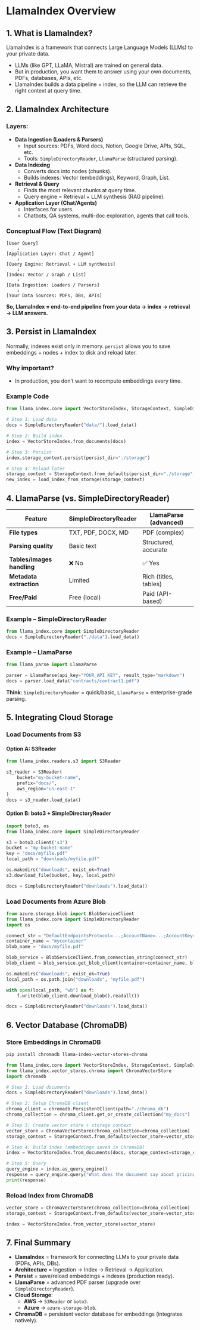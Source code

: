 # LlamaIndex Overview

## 1. What is LlamaIndex?

LlamaIndex is a framework that connects Large Language Models (LLMs) to your private data.

- LLMs (like GPT, LLaMA, Mistral) are trained on general data.
- But in production, you want them to answer using your own documents, PDFs, databases, APIs, etc.
- LlamaIndex builds a data pipeline + index, so the LLM can retrieve the right context at query time.

## 2. LlamaIndex Architecture

### Layers:
- **Data Ingestion (Loaders & Parsers)**
  - Input sources: PDFs, Word docs, Notion, Google Drive, APIs, SQL, etc.
  - Tools: `SimpleDirectoryReader`, `LlamaParse` (structured parsing).
- **Data Indexing**
  - Converts docs into nodes (chunks).
  - Builds indexes: Vector (embeddings), Keyword, Graph, List.
- **Retrieval & Query**
  - Finds the most relevant chunks at query time.
  - Query engine = Retrieval + LLM synthesis (RAG pipeline).
- **Application Layer (Chat/Agents)**
  - Interfaces for users.
  - Chatbots, QA systems, multi-doc exploration, agents that call tools.

### Conceptual Flow (Text Diagram)
```
[User Query]
    ↓
[Application Layer: Chat / Agent]
    ↓
[Query Engine: Retrieval + LLM synthesis]
    ↓
[Index: Vector / Graph / List]
    ↓
[Data Ingestion: Loaders / Parsers]
    ↓
[Your Data Sources: PDFs, DBs, APIs]
```

**So, LlamaIndex = end-to-end pipeline from your data → index → retrieval → LLM answers.**

## 3. Persist in LlamaIndex

Normally, indexes exist only in memory. `persist` allows you to save embeddings + nodes + index to disk and reload later.

### Why important?
- In production, you don’t want to recompute embeddings every time.

### Example Code
```python
from llama_index.core import VectorStoreIndex, StorageContext, SimpleDirectoryReader

# Step 1: Load data
docs = SimpleDirectoryReader("data/").load_data()

# Step 2: Build index
index = VectorStoreIndex.from_documents(docs)

# Step 3: Persist
index.storage_context.persist(persist_dir="./storage")

# Step 4: Reload later
storage_context = StorageContext.from_defaults(persist_dir="./storage")
new_index = load_index_from_storage(storage_context)
```

## 4. LlamaParse (vs. SimpleDirectoryReader)

| Feature                  | SimpleDirectoryReader         | LlamaParse (advanced)         |
|--------------------------|-------------------------------|-------------------------------|
| **File types**           | TXT, PDF, DOCX, MD           | PDF (complex)                |
| **Parsing quality**      | Basic text                   | Structured, accurate          |
| **Tables/images handling** | ❌ No                      | ✅ Yes                      |
| **Metadata extraction**  | Limited                      | Rich (titles, tables)        |
| **Free/Paid**            | Free (local)                 | Paid (API-based)             |

### Example – SimpleDirectoryReader
```python
from llama_index.core import SimpleDirectoryReader
docs = SimpleDirectoryReader("./data").load_data()
```

### Example – LlamaParse
```python
from llama_parse import LlamaParse

parser = LlamaParse(api_key="YOUR_API_KEY", result_type="markdown")
docs = parser.load_data("contracts/contract1.pdf")
```

**Think**: `SimpleDirectoryReader` = quick/basic, `LlamaParse` = enterprise-grade parsing.

## 5. Integrating Cloud Storage

### Load Documents from S3

#### Option A: S3Reader
```python
from llama_index.readers.s3 import S3Reader

s3_reader = S3Reader(
    bucket="my-bucket-name",
    prefix="docs/",
    aws_region="us-east-1"
)
docs = s3_reader.load_data()
```

#### Option B: boto3 + SimpleDirectoryReader
```python
import boto3, os
from llama_index.core import SimpleDirectoryReader

s3 = boto3.client('s3')
bucket = "my-bucket-name"
key = "docs/myfile.pdf"
local_path = "downloads/myfile.pdf"

os.makedirs("downloads", exist_ok=True)
s3.download_file(bucket, key, local_path)

docs = SimpleDirectoryReader("downloads").load_data()
```

### Load Documents from Azure Blob
```python
from azure.storage.blob import BlobServiceClient
from llama_index.core import SimpleDirectoryReader
import os

connect_str = "DefaultEndpointsProtocol=...;AccountName=...;AccountKey=..."
container_name = "mycontainer"
blob_name = "docs/myfile.pdf"

blob_service = BlobServiceClient.from_connection_string(connect_str)
blob_client = blob_service.get_blob_client(container=container_name, blob=blob_name)

os.makedirs("downloads", exist_ok=True)
local_path = os.path.join("downloads", "myfile.pdf")

with open(local_path, "wb") as f:
    f.write(blob_client.download_blob().readall())

docs = SimpleDirectoryReader("downloads").load_data()
```

## 6. Vector Database (ChromaDB)

### Store Embeddings in ChromaDB
```bash
pip install chromadb llama-index-vector-stores-chroma
```

```python
from llama_index.core import VectorStoreIndex, StorageContext, SimpleDirectoryReader
from llama_index.vector_stores.chroma import ChromaVectorStore
import chromadb

# Step 1: Load documents
docs = SimpleDirectoryReader("downloads").load_data()

# Step 2: Setup ChromaDB client
chroma_client = chromadb.PersistentClient(path="./chroma_db")  
chroma_collection = chroma_client.get_or_create_collection("my_docs")

# Step 3: Create vector store + storage context
vector_store = ChromaVectorStore(chroma_collection=chroma_collection)
storage_context = StorageContext.from_defaults(vector_store=vector_store)

# Step 4: Build index (embeddings saved in ChromaDB)
index = VectorStoreIndex.from_documents(docs, storage_context=storage_context)

# Step 5: Query
query_engine = index.as_query_engine()
response = query_engine.query("What does the document say about pricing?")
print(response)
```

### Reload Index from ChromaDB
```python
vector_store = ChromaVectorStore(chroma_collection=chroma_collection)
storage_context = StorageContext.from_defaults(vector_store=vector_store)

index = VectorStoreIndex.from_vector_store(vector_store)
```

## 7. Final Summary

- **LlamaIndex** = framework for connecting LLMs to your private data (PDFs, APIs, DBs).
- **Architecture** = Ingestion → Index → Retrieval → Application.
- **Persist** = save/reload embeddings + indexes (production ready).
- **LlamaParse** = advanced PDF parser (upgrade over `SimpleDirectoryReader`).
- **Cloud Storage**:
  - **AWS** → `S3Reader` or `boto3`.
  - **Azure** → `azure-storage-blob`.
- **ChromaDB** = persistent vector database for embeddings (integrates natively).